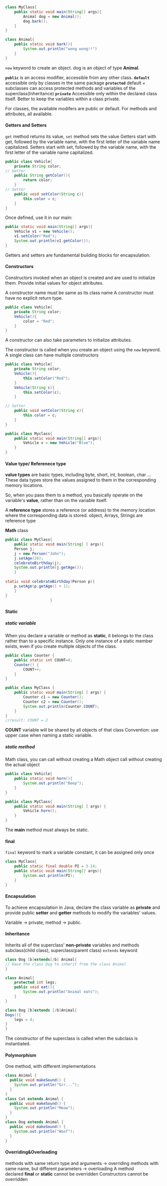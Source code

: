 ```java
class MyClass{
	public static void main(String[] args){
		Animal dog = new Animal();
		dog.bark();
	}
}

class Animal{
	public static void bark(){
		System.out.println("wong wong!!")	
	}
}
```
`new` keyword to create an object.
dog is an object of type **Animal**.

**`public`** is an access modifier, accessible from any other class.
**`default`** accessible only by classes in the same package
**`protected`** default + subclasses can access protected methods and variables of the superclass(Inheritance)
**`private`** Accessible only within the declared class itself. Better to keep the variables within a class private.

For classes, the available modifers are public or default. For methods and attributes, all available.

#### Getters and Setters
`get` method returns its value, `set` method sets the value
Getters start with get, followed by the variable name, with the first letter of the variable name capitalized.
Setters start with set, followed by the variable name, with the first letter of the variable name capitalized.

```java
public class Vehicle{
	private String color;
// Getter
	public String getColor(){
		return color;
	}
// Setter
	public void setColor(String c){
		this.color = c;
	}
}
```

Once defined, use it in our main:
```java
public static void main(String[] args){
	Vehicle v1 = new Vehicle();
	v1.setColor("Red");
	System.out.println(v1.getColor());
}
```
Getters and setters are fundamental building blocks for encapsulation.

#### Constructors
Constructors invoked when an object is created and are used to initialize them. Provide initial values for object attributes.

A constructor name must be same as its class name
A constructor must have no explicit return type.
```java
public class Vehicle{
	private String color;
	Vehicle(){
		color = "Red";
	}
}
```
A constructor can also take parameters to initialize attributes.

The constructor is called when you create an object using the `new` keyword. A single class can have multiple constructors
```java
public class Vehicle{
	private String color;
	Vehicle(){
		this.setColor("Red");
	}
	Vehicle(String c){
		this.setColor(c);
	}

// Setter
	public void setColor(String c){
		this.color = c;
	}
}

public class Myclass{
	public static void main(String[] args){
		Vehicle v = new Vehicle("Blue");
	}
}
```

#### Value type/ Referenece type
**value types** are basic types, including byte, short, int, boolean, char ...
These data types store the values assigned to them in the corresponding memory locations.

So, when you pass them to a method, you basically operate on the variable's **value**, rather than on the variable itself.

A **reference type** stores a reference (or address) to the memory location where the corresponding data is stored.
object, Arrays, Strings are reference type

**Math** class
```java
public class MyClass{
	public static void main(String[ ] args){
	Person j; 
	j = new Person("John"); 
	j.setAge(20);
	celebrateBirthday(j); 
	System.out.println(j.getAge()); 
	} 
					 
static void celebrateBirthday(Person p){ 
	p.setAge(p.getAge() + 1);
	}
}
					}
```

#### Static
##### static variable
When you declare a variable or method as **static**, it belongs to the class rather than to a specific instance. Only one instance of a static member exists, even if you create multiple objects of the class.
```java
public class Counter {
    public static int COUNT=0;
    Counter() {
        COUNT++;
    }
}

public class MyClass {
    public static void main(String[ ] args) {
        Counter c1 = new Counter();
        Counter c2 = new Counter();
        System.out.println(Counter.COUNT);
    }
}
//result: COUNT = 2
```
**COUNT** variable will be shared by all objects of that class
Convention: use upper case when naming a static variable.

##### static method
Math class, you can call without creating a Math object
call without creating the actual object
```java
public class Vehicle{
	public static void horn(){
		System.out.println("Beep");
	}
}

public class MyClass{
    public static void main(String[ ] args) {
        Vehicle.horn();
    }
}
```
The **main** method must always be static.

#### final
`final` keyword to mark a variable constant, it can be assigned only once
```java
class MyClass{
	public static final double PI = 3.14;
	public static void main(String[] args){
		System.out.println(PI);
	}
}
```

#### Encapsulation
To achieve encapsulation in Java, declare the class variable as **private** and provide public **setter** and **getter** methods to modify the variables' values.

Variable -> private, method -> public. 

#### Inheritance
Inherits all of the superclass' **non-private** variables and methods
subclass(child class), superclass(parent class)
`extends` keyword
```java
class Dog [b]extends[/b] Animal{
// Have the class Dog to inherit from the class Animal
} 
```

```java
class Animal{
	protected int legs;
	public void eat(){
		System.out.println("Animal eats");
	}
}

class Dog [b]extends [/b]Animal{
Dogs(){
	legs = 4;
}
}
```

The constructor of the superclass is called when the subclass is instantiated.

#### Polymorphism
One method, with different implementations
```java
class Animal {
  public void makeSound() {
    System.out.println("Grr...");
  }
}
class Cat extends Animal {
  public void makeSound() {
    System.out.println("Meow");
  }
}
class Dog extends Animal {
  public void makeSound() {
    System.out.println("Woof");
  }
}
```

#### Overriding&Overloading
methods with same return type and arguments -> overriding
methods with same name, but different parameters -> overloading
A method declared **final** or **static** cannot be overridden
Constructors cannot be overridden